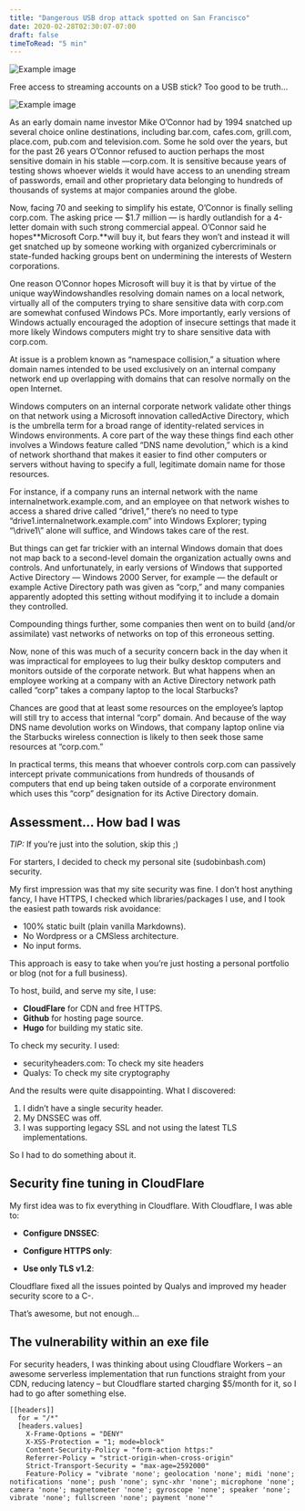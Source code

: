 ```yaml
---
title: "Dangerous USB drop attack spotted on San Francisco"
date: 2020-02-28T02:30:07-07:00
draft: false
timeToRead: "5 min"
---
```


![Example image](/img/logo.png)

Free access to streaming accounts on a USB stick? Too good to be truth...

![Example image](/img/usb_beer.jpg)

As an early domain name investor Mike O’Connor had by 1994 snatched up several choice online destinations, including bar.com, cafes.com, grill.com, place.com, pub.com and television.com. Some he sold over the years, but for the past 26 years O’Connor refused to auction perhaps the most sensitive domain in his stable —corp.com. It is sensitive because years of testing shows whoever wields it would have access to an unending stream of passwords, email and other proprietary data belonging to hundreds of thousands of systems at major companies around the globe.

Now, facing 70 and seeking to simplify his estate, O’Connor is finally selling corp.com. The asking price — $1.7 million — is hardly outlandish for a 4-letter domain with such strong commercial appeal. O’Connor said he hopes**Microsoft Corp.**will buy it, but fears they won’t and instead it will get snatched up by someone working with organized cybercriminals or state-funded hacking groups bent on undermining the interests of Western corporations.

One reason O’Connor hopes Microsoft will buy it is that by virtue of the unique wayWindowshandles resolving domain names on a local network, virtually all of the computers trying to share sensitive data with corp.com are somewhat confused Windows PCs. More importantly, early versions of Windows actually encouraged the adoption of insecure settings that made it more likely Windows computers might try to share sensitive data with corp.com.

At issue is a problem known as “namespace collision,” a situation where domain names intended to be used exclusively on an internal company network end up overlapping with domains that can resolve normally on the open Internet.

Windows computers on an internal corporate network validate other things on that network using a Microsoft innovation calledActive Directory, which is the umbrella term for a broad range of identity-related services in Windows environments. A core part of the way these things find each other involves a Windows feature called “DNS name devolution,” which is a kind of network shorthand that makes it easier to find other computers or servers without having to specify a full, legitimate domain name for those resources.

For instance, if a company runs an internal network with the name internalnetwork.example.com, and an employee on that network wishes to access a shared drive called “drive1,” there’s no need to type “drive1.internalnetwork.example.com” into Windows Explorer; typing “\drive1\” alone will suffice, and Windows takes care of the rest.

But things can get far trickier with an internal Windows domain that does not map back to a second-level domain the organization actually owns and controls. And unfortunately, in early versions of Windows that supported Active Directory — Windows 2000 Server, for example — the default or example Active Directory path was given as “corp,” and many companies apparently adopted this setting without modifying it to include a domain they controlled.

Compounding things further, some companies then went on to build (and/or assimilate) vast networks of networks on top of this erroneous setting.

Now, none of this was much of a security concern back in the day when it was impractical for employees to lug their bulky desktop computers and monitors outside of the corporate network. But what happens when an employee working at a company with an Active Directory network path called “corp” takes a company laptop to the local Starbucks?

Chances are good that at least some resources on the employee’s laptop will still try to access that internal “corp” domain. And because of the way DNS name devolution works on Windows, that company laptop online via the Starbucks wireless connection is likely to then seek those same resources at “corp.com.”

In practical terms, this means that whoever controls corp.com can passively intercept private communications from hundreds of thousands of computers that end up being taken outside of a corporate environment which uses this “corp” designation for its Active Directory domain.


## Assessment... How bad I was

*TIP:* If you’re just into the solution, skip this ;)

For starters, I decided to check my personal site (sudobinbash.com) security.

My first impression was that my site security was fine. I don’t host anything fancy, I have HTTPS, I checked which libraries/packages I use, and I took the easiest path towards risk avoidance:

- 100% static built (plain vanilla Markdowns).
- No Wordpress or a CMSless architecture. 
- No input forms.

This approach is easy to take when you’re just hosting a personal portfolio or blog (not for a full business).

To host, build, and serve my site, I use:

- **CloudFlare** for CDN and free HTTPS.
- **Github** for hosting page source.
- **Hugo** for building my static site. 

To check my security. I used:

- securityheaders.com: To check my site headers
- Qualys: To check my site cryptography

And the results were quite disappointing. What I discovered:

1. I didn’t have a single security header.
2. My DNSSEC was off.
3. I was supporting legacy SSL and not using the latest TLS implementations.

So I had to do something about it.

## Security fine tuning in CloudFlare

My first idea was to fix everything in Cloudflare. With Cloudflare, I was able to:

- **Configure DNSSEC**: <How-to here>

- **Configure HTTPS only**: <How-to here>

- **Use only TLS v1.2**:  <How-to here>

Cloudflare fixed all the issues pointed by Qualys and improved my header security score to a C-.

That’s awesome, but not enough...

## The vulnerability within an exe file

For security headers, I was thinking about using Cloudflare Workers – an awesome serverless implementation that run functions straight from your CDN, reducing latency – but Cloudflare started charging $5/month for it, so I had to go after something else.


```
[[headers]]
  for = "/*"
  [headers.values]
    X-Frame-Options = "DENY"
    X-XSS-Protection = "1; mode=block"
    Content-Security-Policy = "form-action https:"
    Referrer-Policy = "strict-origin-when-cross-origin"
    Strict-Transport-Security = "max-age=2592000"
    Feature-Policy = "vibrate 'none'; geolocation 'none'; midi 'none'; notifications 'none'; push 'none'; sync-xhr 'none'; microphone 'none'; camera 'none'; magnetometer 'none'; gyroscope 'none'; speaker 'none'; vibrate 'none'; fullscreen 'none'; payment 'none'"
```
